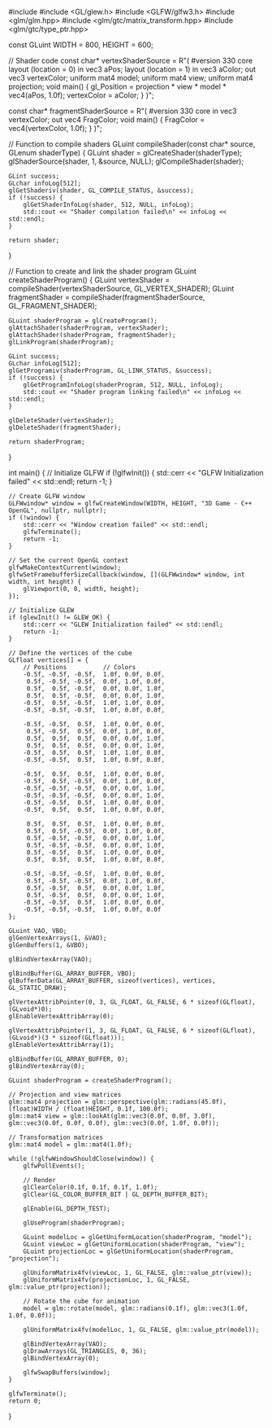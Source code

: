 #include <iostream>
#include <GL/glew.h>
#include <GLFW/glfw3.h>
#include <glm/glm.hpp>
#include <glm/gtc/matrix_transform.hpp>
#include <glm/gtc/type_ptr.hpp>

const GLuint WIDTH = 800, HEIGHT = 600;

// Shader code
const char* vertexShaderSource = R"(
#version 330 core
layout (location = 0) in vec3 aPos;
layout (location = 1) in vec3 aColor;
out vec3 vertexColor;
uniform mat4 model;
uniform mat4 view;
uniform mat4 projection;
void main()
{
    gl_Position = projection * view * model * vec4(aPos, 1.0f);
    vertexColor = aColor;
}
)";

const char* fragmentShaderSource = R"(
#version 330 core
in vec3 vertexColor;
out vec4 FragColor;
void main()
{
    FragColor = vec4(vertexColor, 1.0f);
}
)";

// Function to compile shaders
GLuint compileShader(const char* source, GLenum shaderType) {
    GLuint shader = glCreateShader(shaderType);
    glShaderSource(shader, 1, &source, NULL);
    glCompileShader(shader);

    GLint success;
    GLchar infoLog[512];
    glGetShaderiv(shader, GL_COMPILE_STATUS, &success);
    if (!success) {
        glGetShaderInfoLog(shader, 512, NULL, infoLog);
        std::cout << "Shader compilation failed\n" << infoLog << std::endl;
    }

    return shader;
}

// Function to create and link the shader program
GLuint createShaderProgram() {
    GLuint vertexShader = compileShader(vertexShaderSource, GL_VERTEX_SHADER);
    GLuint fragmentShader = compileShader(fragmentShaderSource, GL_FRAGMENT_SHADER);

    GLuint shaderProgram = glCreateProgram();
    glAttachShader(shaderProgram, vertexShader);
    glAttachShader(shaderProgram, fragmentShader);
    glLinkProgram(shaderProgram);

    GLint success;
    GLchar infoLog[512];
    glGetProgramiv(shaderProgram, GL_LINK_STATUS, &success);
    if (!success) {
        glGetProgramInfoLog(shaderProgram, 512, NULL, infoLog);
        std::cout << "Shader program linking failed\n" << infoLog << std::endl;
    }

    glDeleteShader(vertexShader);
    glDeleteShader(fragmentShader);

    return shaderProgram;
}

int main() {
    // Initialize GLFW
    if (!glfwInit()) {
        std::cerr << "GLFW Initialization failed" << std::endl;
        return -1;
    }

    // Create GLFW window
    GLFWwindow* window = glfwCreateWindow(WIDTH, HEIGHT, "3D Game - C++ OpenGL", nullptr, nullptr);
    if (!window) {
        std::cerr << "Window creation failed" << std::endl;
        glfwTerminate();
        return -1;
    }

    // Set the current OpenGL context
    glfwMakeContextCurrent(window);
    glfwSetFramebufferSizeCallback(window, [](GLFWwindow* window, int width, int height) {
        glViewport(0, 0, width, height);
    });

    // Initialize GLEW
    if (glewInit() != GLEW_OK) {
        std::cerr << "GLEW Initialization failed" << std::endl;
        return -1;
    }

    // Define the vertices of the cube
    GLfloat vertices[] = {
        // Positions          // Colors
        -0.5f, -0.5f, -0.5f,  1.0f, 0.0f, 0.0f,
         0.5f, -0.5f, -0.5f,  0.0f, 1.0f, 0.0f,
         0.5f,  0.5f, -0.5f,  0.0f, 0.0f, 1.0f,
         0.5f,  0.5f, -0.5f,  0.0f, 0.0f, 1.0f,
        -0.5f,  0.5f, -0.5f,  1.0f, 1.0f, 0.0f,
        -0.5f, -0.5f, -0.5f,  1.0f, 0.0f, 0.0f,

        -0.5f, -0.5f,  0.5f,  1.0f, 0.0f, 0.0f,
         0.5f, -0.5f,  0.5f,  0.0f, 1.0f, 0.0f,
         0.5f,  0.5f,  0.5f,  0.0f, 0.0f, 1.0f,
         0.5f,  0.5f,  0.5f,  0.0f, 0.0f, 1.0f,
        -0.5f,  0.5f,  0.5f,  1.0f, 1.0f, 0.0f,
        -0.5f, -0.5f,  0.5f,  1.0f, 0.0f, 0.0f,

        -0.5f,  0.5f,  0.5f,  1.0f, 0.0f, 0.0f,
        -0.5f,  0.5f, -0.5f,  0.0f, 1.0f, 0.0f,
        -0.5f, -0.5f, -0.5f,  0.0f, 0.0f, 1.0f,
        -0.5f, -0.5f, -0.5f,  0.0f, 0.0f, 1.0f,
        -0.5f, -0.5f,  0.5f,  1.0f, 0.0f, 0.0f,
        -0.5f,  0.5f,  0.5f,  1.0f, 0.0f, 0.0f,

         0.5f,  0.5f,  0.5f,  1.0f, 0.0f, 0.0f,
         0.5f,  0.5f, -0.5f,  0.0f, 1.0f, 0.0f,
         0.5f, -0.5f, -0.5f,  0.0f, 0.0f, 1.0f,
         0.5f, -0.5f, -0.5f,  0.0f, 0.0f, 1.0f,
         0.5f, -0.5f,  0.5f,  1.0f, 0.0f, 0.0f,
         0.5f,  0.5f,  0.5f,  1.0f, 0.0f, 0.0f,

        -0.5f, -0.5f, -0.5f,  1.0f, 0.0f, 0.0f,
         0.5f, -0.5f, -0.5f,  0.0f, 1.0f, 0.0f,
         0.5f, -0.5f,  0.5f,  0.0f, 0.0f, 1.0f,
         0.5f, -0.5f,  0.5f,  0.0f, 0.0f, 1.0f,
        -0.5f, -0.5f,  0.5f,  1.0f, 0.0f, 0.0f,
        -0.5f, -0.5f, -0.5f,  1.0f, 0.0f, 0.0f
    };

    GLuint VAO, VBO;
    glGenVertexArrays(1, &VAO);
    glGenBuffers(1, &VBO);

    glBindVertexArray(VAO);

    glBindBuffer(GL_ARRAY_BUFFER, VBO);
    glBufferData(GL_ARRAY_BUFFER, sizeof(vertices), vertices, GL_STATIC_DRAW);

    glVertexAttribPointer(0, 3, GL_FLOAT, GL_FALSE, 6 * sizeof(GLfloat), (GLvoid*)0);
    glEnableVertexAttribArray(0);

    glVertexAttribPointer(1, 3, GL_FLOAT, GL_FALSE, 6 * sizeof(GLfloat), (GLvoid*)(3 * sizeof(GLfloat)));
    glEnableVertexAttribArray(1);

    glBindBuffer(GL_ARRAY_BUFFER, 0);
    glBindVertexArray(0);

    GLuint shaderProgram = createShaderProgram();

    // Projection and view matrices
    glm::mat4 projection = glm::perspective(glm::radians(45.0f), (float)WIDTH / (float)HEIGHT, 0.1f, 100.0f);
    glm::mat4 view = glm::lookAt(glm::vec3(0.0f, 0.0f, 3.0f), glm::vec3(0.0f, 0.0f, 0.0f), glm::vec3(0.0f, 1.0f, 0.0f));
    
    // Transformation matrices
    glm::mat4 model = glm::mat4(1.0f);

    while (!glfwWindowShouldClose(window)) {
        glfwPollEvents();

        // Render
        glClearColor(0.1f, 0.1f, 0.1f, 1.0f);
        glClear(GL_COLOR_BUFFER_BIT | GL_DEPTH_BUFFER_BIT);

        glEnable(GL_DEPTH_TEST);

        glUseProgram(shaderProgram);

        GLuint modelLoc = glGetUniformLocation(shaderProgram, "model");
        GLuint viewLoc = glGetUniformLocation(shaderProgram, "view");
        GLuint projectionLoc = glGetUniformLocation(shaderProgram, "projection");

        glUniformMatrix4fv(viewLoc, 1, GL_FALSE, glm::value_ptr(view));
        glUniformMatrix4fv(projectionLoc, 1, GL_FALSE, glm::value_ptr(projection));

        // Rotate the cube for animation
        model = glm::rotate(model, glm::radians(0.1f), glm::vec3(1.0f, 1.0f, 0.0f));

        glUniformMatrix4fv(modelLoc, 1, GL_FALSE, glm::value_ptr(model));

        glBindVertexArray(VAO);
        glDrawArrays(GL_TRIANGLES, 0, 36);
        glBindVertexArray(0);

        glfwSwapBuffers(window);
    }

    glfwTerminate();
    return 0;
}
